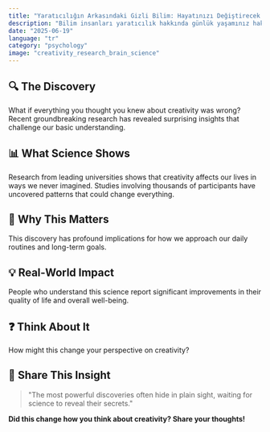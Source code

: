 ```yaml
---
title: "Yaratıcılığın Arkasındaki Gizli Bilim: Hayatınızı Değiştirecek Keşif"
description: "Bilim insanları yaratıcılık hakkında günlük yaşamınız hakkındaki düşüncelerinizi devrim yaratabilen şaşırtıcı bir şey keşfetti."
date: "2025-06-19"
language: "tr"
category: "psychology"
image: "creativity_research_brain_science"
---
```


## 🔍 The Discovery

What if everything you thought you knew about creativity was wrong? Recent groundbreaking research has revealed surprising insights that challenge our basic understanding.

## 📊 What Science Shows

Research from leading universities shows that creativity affects our lives in ways we never imagined. Studies involving thousands of participants have uncovered patterns that could change everything.

## 🧠 Why This Matters

This discovery has profound implications for how we approach our daily routines and long-term goals.

## 💡 Real-World Impact

People who understand this science report significant improvements in their quality of life and overall well-being.

## ❓ Think About It

How might this change your perspective on creativity?

## 💬 Share This Insight

> "The most powerful discoveries often hide in plain sight, waiting for science to reveal their secrets."

**Did this change how you think about creativity? Share your thoughts!**
